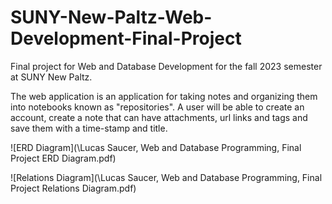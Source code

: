 # SUNY-New-Paltz-Web-Development-Final-Project
Final project for Web and Database Development for the fall 2023 semester at SUNY New Paltz.

The web application is an application for taking notes and organizing them into notebooks known as "repositories". A user will be able to create an account, create a note that can have attachments, url links and tags and save them with a time-stamp and title.

![ERD Diagram](\Lucas Saucer, Web and Database Programming, Final Project ERD Diagram.pdf)

![Relations Diagram](\Lucas Saucer, Web and Database Programming, Final Project Relations Diagram.pdf)

